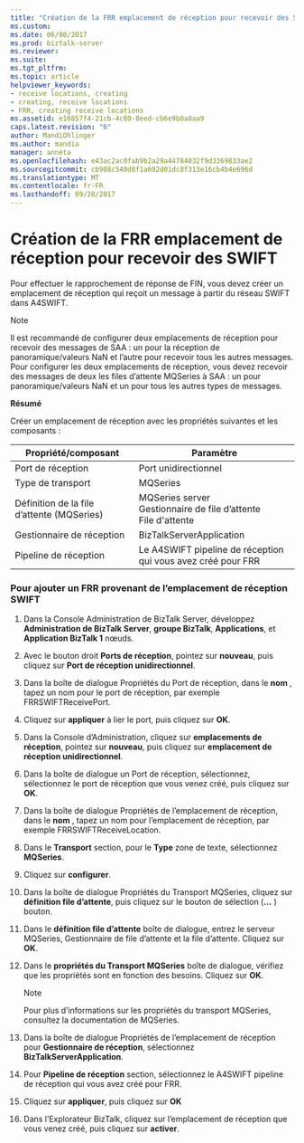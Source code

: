 ```yaml
---
title: "Création de la FRR emplacement de réception pour recevoir des SWIFT | Documents Microsoft"
ms.custom: 
ms.date: 06/08/2017
ms.prod: biztalk-server
ms.reviewer: 
ms.suite: 
ms.tgt_pltfrm: 
ms.topic: article
helpviewer_keywords:
- receive locations, creating
- creating, receive locations
- FRR, creating receive locations
ms.assetid: e10857f4-21cb-4c09-8eed-cb6e9b0a0aa9
caps.latest.revision: "6"
author: MandiOhlinger
ms.author: mandia
manager: anneta
ms.openlocfilehash: e43ac2ac0fab9b2a29a44784032f9d3369833ae2
ms.sourcegitcommit: cb908c540d8f1a692d01dc8f313e16cb4b4e696d
ms.translationtype: MT
ms.contentlocale: fr-FR
ms.lasthandoff: 09/20/2017
---
```

# <a name="creating-the-frr-receive-location-for-receiving-from-swift"></a>Création de la FRR emplacement de réception pour recevoir des SWIFT
Pour effectuer le rapprochement de réponse de FIN, vous devez créer un emplacement de réception qui reçoit un message à partir du réseau SWIFT dans A4SWIFT.  
  
> [!NOTE]
>  Il est recommandé de configurer deux emplacements de réception pour recevoir des messages de SAA : un pour la réception de panoramique/valeurs NaN et l’autre pour recevoir tous les autres messages. Pour configurer les deux emplacements de réception, vous devez recevoir des messages de deux les files d’attente MQSeries à SAA : un pour panoramique/valeurs NaN et un pour tous les autres types de messages.  
  
 **Résumé**  
  
 Créer un emplacement de réception avec les propriétés suivantes et les composants :  
  
|Propriété/composant|Paramètre|  
|-------------------------|-------------|  
|Port de réception|Port unidirectionnel|  
|Type de transport |MQSeries|  
|Définition de la file d’attente (MQSeries)|MQSeries server<br />Gestionnaire de file d’attente<br />File d'attente|  
|Gestionnaire de réception|BizTalkServerApplication|  
|Pipeline de réception|Le A4SWIFT pipeline de réception qui vous avez créé pour FRR|  
  
### <a name="to-add-an-frr-receive-location-for-receiving-from-swift"></a>Pour ajouter un FRR provenant de l’emplacement de réception SWIFT  
  
1.  Dans la Console Administration de BizTalk Server, développez **Administration de BizTalk Server**, **groupe BizTalk**, **Applications**, et **Application BizTalk 1** nœuds.  
  
2.  Avec le bouton droit **Ports de réception**, pointez sur **nouveau**, puis cliquez sur **Port de réception unidirectionnel**.  
  
3.  Dans la boîte de dialogue Propriétés du Port de réception, dans le **nom** , tapez un nom pour le port de réception, par exemple FRRSWIFTReceivePort.  
  
4.  Cliquez sur **appliquer** à lier le port, puis cliquez sur **OK**.  
  
5.  Dans la Console d’Administration, cliquez sur **emplacements de réception**, pointez sur **nouveau**, puis cliquez sur **emplacement de réception unidirectionnel**.  
  
6.  Dans la boîte de dialogue un Port de réception, sélectionnez, sélectionnez le port de réception que vous venez créé, puis cliquez sur **OK**.  
  
7.  Dans la boîte de dialogue Propriétés de l’emplacement de réception, dans le **nom** , tapez un nom pour l’emplacement de réception, par exemple FRRSWIFTReceiveLocation.  
  
8.  Dans le **Transport** section, pour le **Type** zone de texte, sélectionnez **MQSeries**.  
  
9. Cliquez sur **configurer**.  
  
10. Dans la boîte de dialogue Propriétés du Transport MQSeries, cliquez sur **définition file d’attente**, puis cliquez sur le bouton de sélection (**...** ) bouton.  
  
11. Dans le **définition file d’attente** boîte de dialogue, entrez le serveur MQSeries, Gestionnaire de file d’attente et la file d’attente. Cliquez sur **OK**.  
  
12. Dans le **propriétés du Transport MQSeries** boîte de dialogue, vérifiez que les propriétés sont en fonction des besoins. Cliquez sur **OK**.  
  
    > [!NOTE]
    >  Pour plus d’informations sur les propriétés du transport MQSeries, consultez la documentation de MQSeries.  
  
13. Dans la boîte de dialogue Propriétés de l’emplacement de réception pour **Gestionnaire de réception**, sélectionnez **BizTalkServerApplication**.  
  
14. Pour **Pipeline de réception** section, sélectionnez le A4SWIFT pipeline de réception qui vous avez créé pour FRR.  
  
15. Cliquez sur **appliquer**, puis cliquez sur **OK**  
  
16. Dans l’Explorateur BizTalk, cliquez sur l’emplacement de réception que vous venez créé, puis cliquez sur **activer**.